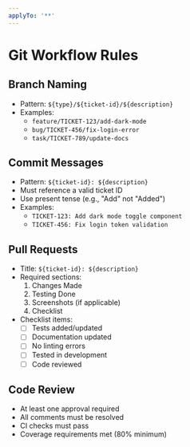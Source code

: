```yaml
---
applyTo: '**'
---
```


# Git Workflow Rules

## Branch Naming
- Pattern: `${type}/${ticket-id}/${description}`
- Examples:
  - `feature/TICKET-123/add-dark-mode`
  - `bug/TICKET-456/fix-login-error`
  - `task/TICKET-789/update-docs`

## Commit Messages
- Pattern: `${ticket-id}: ${description}`
- Must reference a valid ticket ID
- Use present tense (e.g., "Add" not "Added")
- Examples:
  - `TICKET-123: Add dark mode toggle component`
  - `TICKET-456: Fix login token validation`

## Pull Requests
- Title: `${ticket-id}: ${description}`
- Required sections:
  1. Changes Made
  2. Testing Done
  3. Screenshots (if applicable)
  4. Checklist
- Checklist items:
  - [ ] Tests added/updated
  - [ ] Documentation updated
  - [ ] No linting errors
  - [ ] Tested in development
  - [ ] Code reviewed

## Code Review
- At least one approval required
- All comments must be resolved
- CI checks must pass
- Coverage requirements met (80% minimum)
